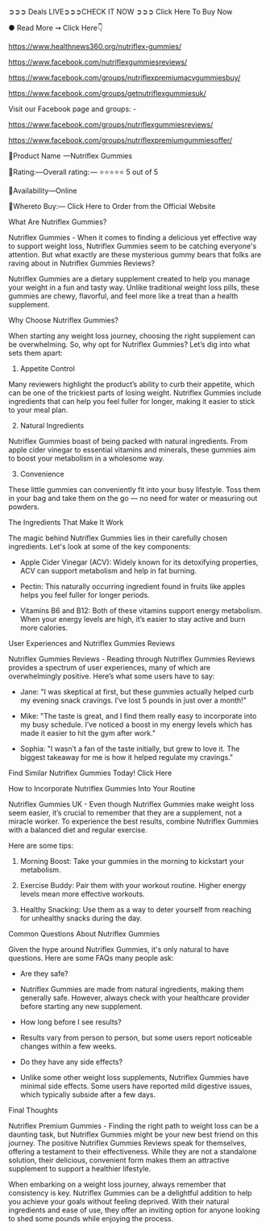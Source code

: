  ➲➲➲ Deals LIVE➲➲➲CHECK IT NOW ➲➲➲ Click Here To Buy Now
 

 ● Read More ⇝ Click Here👇

 <a href="https://www.healthnews360.org/nutriflex-gummies/">https://www.healthnews360.org/nutriflex-gummies/</a>

<a href="https://www.facebook.com/nutriflexgummiesreviews/">https://www.facebook.com/nutriflexgummiesreviews/</a>

<a href="https://www.facebook.com/groups/nutriflexpremiumacvgummiesbuy/">https://www.facebook.com/groups/nutriflexpremiumacvgummiesbuy/</a>

<a href="https://www.facebook.com/groups/getnutriflexgummiesuk/">https://www.facebook.com/groups/getnutriflexgummiesuk/</a>


Visit our Facebook page and groups: -


https://www.facebook.com/groups/nutriflexgummiesreviews/

https://www.facebook.com/groups/nutriflexpremiumgummiesoffer/



📣Product Name  —Nutriflex Gummies

‍📣Rating:—Overall rating: — ⭐⭐⭐⭐⭐ 5 out of 5

📣Availability—Online

‍📣Whereto Buy:— Click Here to Order from the Official Website


What Are Nutriflex Gummies?

Nutriflex Gummies - When it comes to finding a delicious yet effective way to support weight loss, Nutriflex Gummies seem to be catching everyone's attention. But what exactly are these mysterious gummy bears that folks are raving about in Nutriflex Gummies Reviews?

Nutriflex Gummies are a dietary supplement created to help you manage your weight in a fun and tasty way. Unlike traditional weight loss pills, these gummies are chewy, flavorful, and feel more like a treat than a health supplement.

Why Choose Nutriflex Gummies?

When starting any weight loss journey, choosing the right supplement can be overwhelming. So, why opt for Nutriflex Gummies? Let’s dig into what sets them apart:

1. Appetite Control


Many reviewers highlight the product’s ability to curb their appetite, which can be one of the trickiest parts of losing weight. Nutriflex Gummies include ingredients that can help you feel fuller for longer, making it easier to stick to your meal plan.

2. Natural Ingredients

Nutriflex Gummies boast of being packed with natural ingredients. From apple cider vinegar to essential vitamins and minerals, these gummies aim to boost your metabolism in a wholesome way.

3. Convenience

These little gummies can conveniently fit into your busy lifestyle. Toss them in your bag and take them on the go — no need for water or measuring out powders.

The Ingredients That Make It Work

The magic behind Nutriflex Gummies lies in their carefully chosen ingredients. Let's look at some of the key components:

- Apple Cider Vinegar (ACV): Widely known for its detoxifying properties, ACV can support metabolism and help in fat burning.

- Pectin: This naturally occurring ingredient found in fruits like apples helps you feel fuller for longer periods.

- Vitamins B6 and B12: Both of these vitamins support energy metabolism. When your energy levels are high, it’s easier to stay active and burn more calories.

User Experiences and Nutriflex Gummies Reviews

Nutriflex Gummies Reviews - Reading through Nutriflex Gummies Reviews provides a spectrum of user experiences, many of which are overwhelmingly positive. Here’s what some users have to say:

- Jane: "I was skeptical at first, but these gummies actually helped curb my evening snack cravings. I’ve lost 5 pounds in just over a month!"

- Mike: "The taste is great, and I find them really easy to incorporate into my busy schedule. I’ve noticed a boost in my energy levels which has made it easier to hit the gym after work."

- Sophia: "I wasn’t a fan of the taste initially, but grew to love it. The biggest takeaway for me is how it helped regulate my cravings."


Find Similar Nutriflex Gummies Today! Click Here





How to Incorporate Nutriflex Gummies Into Your Routine

Nutriflex Gummies UK - Even though Nutriflex Gummies make weight loss seem easier, it’s crucial to remember that they are a supplement, not a miracle worker. To experience the best results, combine Nutriflex Gummies with a balanced diet and regular exercise.

Here are some tips:

1. Morning Boost: Take your gummies in the morning to kickstart your metabolism.

2. Exercise Buddy: Pair them with your workout routine. Higher energy levels mean more effective workouts.

3. Healthy Snacking: Use them as a way to deter yourself from reaching for unhealthy snacks during the day.

Common Questions About Nutriflex Gummies

Given the hype around Nutriflex Gummies, it's only natural to have questions. Here are some FAQs many people ask:

- Are they safe?

- Nutriflex Gummies are made from natural ingredients, making them generally safe. However, always check with your healthcare provider before starting any new supplement.

- How long before I see results?

- Results vary from person to person, but some users report noticeable changes within a few weeks.

- Do they have any side effects?

- Unlike some other weight loss supplements, Nutriflex Gummies have minimal side effects. Some users have reported mild digestive issues, which typically subside after a few days.

Final Thoughts

Nutriflex Premium Gummies - Finding the right path to weight loss can be a daunting task, but Nutriflex Gummies might be your new best friend on this journey. The positive Nutriflex Gummies Reviews speak for themselves, offering a testament to their effectiveness. While they are not a standalone solution, their delicious, convenient form makes them an attractive supplement to support a healthier lifestyle.

When embarking on a weight loss journey, always remember that consistency is key. Nutriflex Gummies can be a delightful addition to help you achieve your goals without feeling deprived. With their natural ingredients and ease of use, they offer an inviting option for anyone looking to shed some pounds while enjoying the process.



